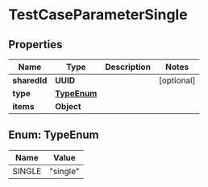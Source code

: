 

# TestCaseParameterSingle


## Properties

| Name | Type | Description | Notes |
|------------ | ------------- | ------------- | -------------|
|**sharedId** | **UUID** |  |  [optional] |
|**type** | [**TypeEnum**](#TypeEnum) |  |  |
|**items** | **Object** |  |  |



## Enum: TypeEnum

| Name | Value |
|---- | -----|
| SINGLE | &quot;single&quot; |



